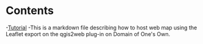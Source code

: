 # Contents
-[Tutorial](#tutorial.md)
  -This is a markdown file describing how to host web map using the Leaflet export on the qgis2web plug-in on Domain of One's Own.


